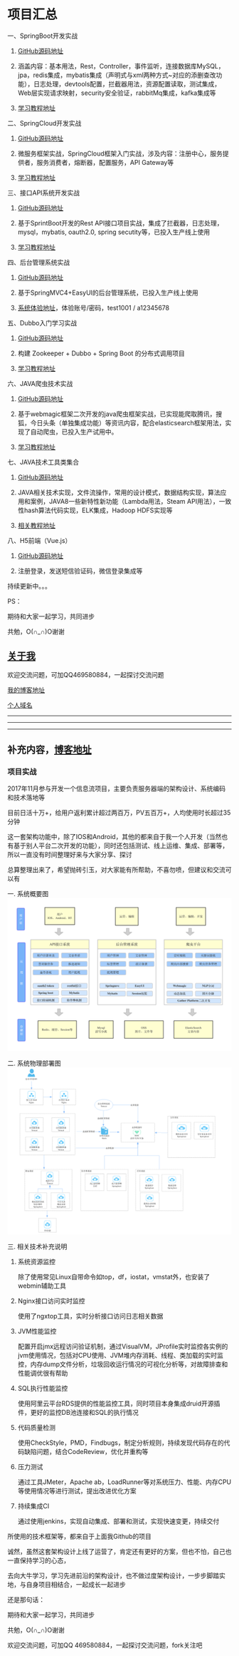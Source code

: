 # 项目汇总


一、SpringBoot开发实战

1. [GitHub源码地址](https://github.com/hemin1003/spring-boot-study)

2. 涵盖内容：基本用法，Rest，Controller，事件监听，连接数据库MySQL，jpa，redis集成，mybatis集成（声明式与xml两种方式~对应的添删查改功能），日志处理，devtools配置，拦截器用法，资源配置读取，测试集成，Web层实现请求映射，security安全验证，rabbitMq集成，kafka集成等

3. [学习教程地址](http://blog.csdn.net/hemin1003/article/category/6527486)



二、SpringCloud开发实战

1. [GitHub源码地址](https://github.com/hemin1003/spring-cloud-study)

2. 微服务框架实战，SpringCloud框架入门实战，涉及内容：注册中心，服务提供者，服务消费者，熔断器，配置服务，API Gateway等

3. [学习教程地址](https://github.com/hemin1003/spring-cloud-book)



三、接口API系统开发实战

1. [GitHub源码地址](https://github.com/hemin1003/yfax-parent)

2. 基于SprintBoot开发的Rest API接口项目实战，集成了拦截器，日志处理，mysql，mybatis, oauth2.0, spring secutity等，已投入生产线上使用

3. [学习教程地址](http://blog.csdn.net/hemin1003/article/category/6527486)



四、后台管理系统实战

1. [GitHub源码地址](https://github.com/hemin1003/aylson-parent)

2. 基于SpringMVC4+EasyUI的后台管理系统，已投入生产线上使用

3. [系统体验地址](http://182.92.82.188:8280/manage/login.jsp)，体验账号/密码，test1001 / a12345678



五、Dubbo入门学习实战

1. [GitHub源码地址](https://github.com/hemin1003/dubbo-spring-study)

2. 构建 Zookeeper + Dubbo + Spring Boot 的分布式调用项目

3. [学习教程地址](http://blog.csdn.net/hemin1003/article/details/64439876)



六、JAVA爬虫技术实战

1. [GitHub源码地址](https://github.com/hemin1003/java-spider)

2. 基于webmagic框架二次开发的java爬虫框架实战，已实现能爬取腾讯，搜狐，今日头条（单独集成功能）等资讯内容，配合elasticsearch框架用法，实现了自动爬虫，已投入生产试用中。

3. [学习教程地址](https://gsh199449.github.io/gather_platform_pages/)



七、JAVA技术工具类集合

1. [GitHub源码地址](https://github.com/hemin1003/java-study)

2. JAVA相关技术实现，文件流操作，常用的设计模式，数据结构实现，算法应用和案例，JAVA8一些新特性新功能（Lambda用法，Steam API用法），一致性hash算法代码实现，ELK集成，Hadoop HDFS实现等

3. [相关教程地址](http://blog.csdn.net/hemin1003/article/category/6985523)



八、H5前端（Vue.js）

1. [GitHub源码地址](https://github.com/hemin1003/vue-apps)

2. 注册登录，发送短信验证码，微信登录集成等



持续更新中。。。



PS：

期待和大家一起学习，共同进步

共勉，O(∩_∩)O谢谢


## [关于我](http://heminit.com/about/)

欢迎交流问题，可加QQ469580884，一起探讨交流问题

[我的博客地址](http://blog.csdn.net/hemin1003)

[个人域名](http://heminit.com)



------------------------------------------------
------------------------------------------------
------------------------------------------------

## 补充内容，[博客地址](http://blog.csdn.net/hemin1003/article/details/79555914)
### 项目实战

2017年11月参与开发一个信息流项目，主要负责服务器端的架构设计、系统编码和技术落地等

目前日活十万+，给用户返利累计超过两百万，PV五百万+，人均使用时长超过35分钟

这一套架构功能中，除了IOS和Android，其他的都来自于我一个人开发（当然也有基于别人平台二次开发的功能），同时还包括测试、线上运维、集成、部署等，所以一直没有时间整理好来与大家分享、探讨

总算整理出来了，希望抛砖引玉，对大家能有所帮助，不喜勿喷，但建议和交流可以有


一. 系统概要图
![image](./系统功能技术图.png)


二. 系统物理部署图
![image](./系统物理部署图.png)

三. 相关技术补充说明

1. 系统资源监控

   除了使用常见Linux自带命令如top，df，iostat，vmstat外，也安装了webmin辅助工具

2. Nginx接口访问实时监控

   使用了ngxtop工具，实时分析接口访问日志相关数据

3. JVM性能监控

    配置开启jmx远程访问验证机制，通过VisualVM，JProfile实时监控各实例的jvm使用情况，包括对CPU使用、JVM堆内存消耗、线程、类加载的实时监控，内存dump文件分析，垃圾回收运行情况的可视化分析等，对故障排查和性能调优很有帮助

4. SQL执行性能监控

    使用阿里云平台RDS提供的性能监控工具，同时项目本身集成druid开源插件，更好的监控DB池连接和SQL的执行情况

5. 代码质量检测

    使用CheckStyle，PMD，Findbugs，制定分析规则，持续发现代码存在的代码缺陷问题，结合CodeReview，优化并重构等

6. 压力测试

    通过工具JMeter，Apache ab，LoadRunner等对系统压力、性能、内存CPU等使用情况等进行测试，提出改进优化方案

7. 持续集成CI

    通过使用jenkins，实现自动集成、部署和测试，实现快速变更，持续交付



所使用的技术框架等，都来自于上面我Github的项目

诚然，虽然这套架构设计上线了运营了，肯定还有更好的方案，但也不怕，自己也一直保持学习的心态，

去向大牛学习，学习先进前沿的架构设计，也不做过度架构设计，一步步脚踏实地，与自身项目相结合，一起成长一起进步



还是那句话：

期待和大家一起学习，共同进步

共勉，O(∩_∩)O谢谢

欢迎交流问题，可加QQ 469580884，一起探讨交流问题，fork关注吧
